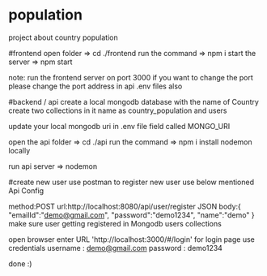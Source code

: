 # population
project about country population

#frontend
open folder => cd ./frontend
run the command => npm i
start the server => npm start

note: run the frontend server on port 3000 if you want to change the port please change the port address in api .env files also

#backend / api
create a local mongodb database with the name of Country
create two collections in it name as country_population and users

update your local mongodb uri in .env file field called MONGO_URI

open the api folder => cd ./api
run the command => npm i
install nodemon locally

run api server => nodemon

#create new user
use postman to register new user use below mentioned Api Config

method:POST
url:http://localhost:8080/api/user/register
JSON body:{
    "emailId":"demo@gmail.com",
    "password":"demo1234",
    "name":"demo"
}
make sure user getting registered in Mongodb users collections

open browser enter URL 'http://localhost:3000/#/login' for login page use credentials username : demo@gmail.com
password : demo1234

done :)






